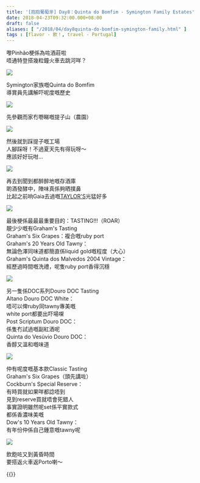 ```yaml
---
title: '[抱抱葡萄牙] Day8：Quinta do Bomfim - Symington Family Estates'
date: 2018-04-23T09:32:00.000+08:00
draft: false
aliases: [ "/2018/04/day8quinta-do-bomfim-symington-family.html" ]
tags : [flavor - 飲！, travel - Portugal]
---
```


嚟Pinhão梗係為咗酒莊啦  
唔通特登搭幾粒鐘火車去跳河咩？  

![](https://c1.staticflickr.com/1/916/40732047865_2d8a53f6dc_z.jpg)

Symington家族嘅Quinta do Bomfim  
導賞員先講解吓呢度嘅歷史  

![](https://c1.staticflickr.com/5/4312/35873696442_626614e680_z.jpg)

先參觀而家冇嘢睇嘅提子山（農園）  

![](https://c1.staticflickr.com/1/832/40732047535_d66d461f7f_z.jpg)

然後就到踩提子嘅工場  
人腳踩呀！不過夏天先有得玩呀～  
應該好好玩咁...  

![](https://c1.staticflickr.com/5/4293/35234554533_e23dbc5bee_z.jpg)

再去到聞到都醉醉地嘅存酒庫  
啲酒發酵中，陣味真係夠晒撲鼻  
比起之前响Gaia去過嘅[TAYLOR'S](https://www.hidie.net/2017/12/day3port-guy-tour-1-taylors.html)光猛好多  

![](https://c1.staticflickr.com/5/4326/35873694022_21c8732d29_z.jpg)

最後梗係最最最重要目的：TASTING!!!（ROAR）  
靚少少嘅有Graham's Tasting  
Graham's Six Grapes：複合嘅ruby port  
Graham's 20 Years Old Tawny：  
無論色澤同味道都簡直係liquid gold嘅程度（大心）  
Graham's Quinta dos Malvedos 2004 Vintage：  
經歷過時間嘅洗禮，呢隻ruby port香得沉穩  

![](https://c1.staticflickr.com/1/902/40913470294_272d790927_z.jpg)

另一隻係DOC系列Douro DOC Tasting  
Altano Douro DOC White：  
唔可以俾ruby同tawny專美嘅  
white port都要出吓場㗎  
Post Scriptum Douro DOC：  
係隻冇試過嘅副紅酒呢  
Quinta do Vesúvio Douro DOC：  
香醇又溫和嘅味道  

![](https://c1.staticflickr.com/1/883/40732046665_872805d9d6_z.jpg)

仲有呢度嘅基本款Classic Tasting  
Graham's Six Grapes（頭先講咗）  
Cockburn's Special Reserve：  
有時買就如果咩都諗唔到  
見到reserve買就唔會死錯人  
事實證明雖然呢set係平實款式  
都係香濃味美嘅  
Dow's 10 Years Old Tawny：  
有年份仲係自己鍾意嘅tawny呢  

![](https://c1.staticflickr.com/1/931/40913469204_6da95b2fb1_z.jpg)

飲飽咗又到黃昏時間  
要搭返火車返Porto喇～  
  

{{<portugal>}}  
